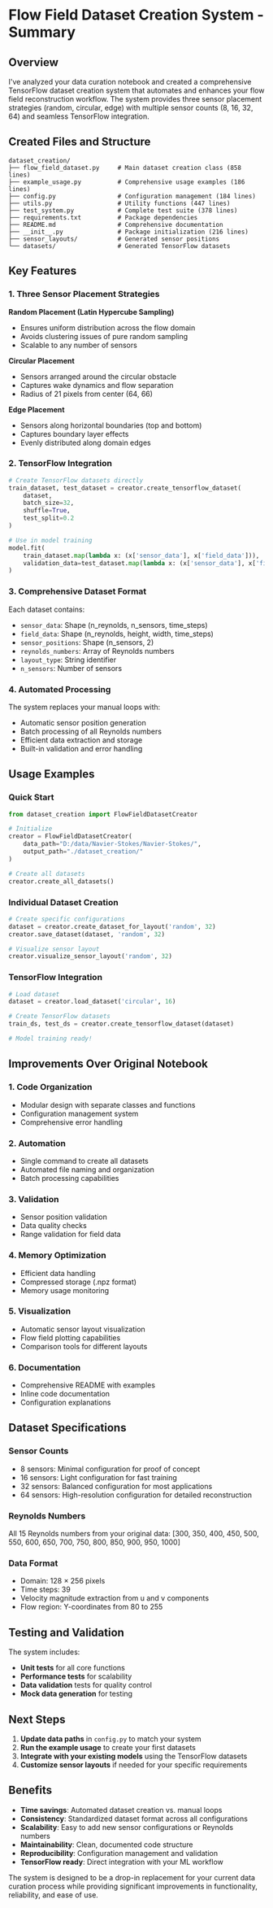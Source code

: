 # Flow Field Dataset Creation System - Summary

## Overview

I've analyzed your data curation notebook and created a comprehensive TensorFlow dataset creation system that automates and enhances your flow field reconstruction workflow. The system provides three sensor placement strategies (random, circular, edge) with multiple sensor counts (8, 16, 32, 64) and seamless TensorFlow integration.

## Created Files and Structure

```
dataset_creation/
├── flow_field_dataset.py     # Main dataset creation class (858 lines)
├── example_usage.py          # Comprehensive usage examples (186 lines)
├── config.py                 # Configuration management (184 lines)
├── utils.py                  # Utility functions (447 lines)
├── test_system.py            # Complete test suite (378 lines)
├── requirements.txt          # Package dependencies
├── README.md                 # Comprehensive documentation
├── __init__.py               # Package initialization (216 lines)
├── sensor_layouts/           # Generated sensor positions
└── datasets/                 # Generated TensorFlow datasets
```

## Key Features

### 1. **Three Sensor Placement Strategies**

**Random Placement (Latin Hypercube Sampling)**
- Ensures uniform distribution across the flow domain
- Avoids clustering issues of pure random sampling
- Scalable to any number of sensors

**Circular Placement**
- Sensors arranged around the circular obstacle
- Captures wake dynamics and flow separation
- Radius of 21 pixels from center (64, 66)

**Edge Placement**
- Sensors along horizontal boundaries (top and bottom)
- Captures boundary layer effects
- Evenly distributed along domain edges

### 2. **TensorFlow Integration**

```python
# Create TensorFlow datasets directly
train_dataset, test_dataset = creator.create_tensorflow_dataset(
    dataset, 
    batch_size=32, 
    shuffle=True, 
    test_split=0.2
)

# Use in model training
model.fit(
    train_dataset.map(lambda x: (x['sensor_data'], x['field_data'])),
    validation_data=test_dataset.map(lambda x: (x['sensor_data'], x['field_data']))
)
```

### 3. **Comprehensive Dataset Format**

Each dataset contains:
- `sensor_data`: Shape (n_reynolds, n_sensors, time_steps)
- `field_data`: Shape (n_reynolds, height, width, time_steps)
- `sensor_positions`: Shape (n_sensors, 2)
- `reynolds_numbers`: Array of Reynolds numbers
- `layout_type`: String identifier
- `n_sensors`: Number of sensors

### 4. **Automated Processing**

The system replaces your manual loops with:
- Automatic sensor position generation
- Batch processing of all Reynolds numbers
- Efficient data extraction and storage
- Built-in validation and error handling

## Usage Examples

### Quick Start
```python
from dataset_creation import FlowFieldDatasetCreator

# Initialize
creator = FlowFieldDatasetCreator(
    data_path="D:/data/Navier-Stokes/Navier-Stokes/",
    output_path="./dataset_creation/"
)

# Create all datasets
creator.create_all_datasets()
```

### Individual Dataset Creation
```python
# Create specific configurations
dataset = creator.create_dataset_for_layout('random', 32)
creator.save_dataset(dataset, 'random', 32)

# Visualize sensor layout
creator.visualize_sensor_layout('random', 32)
```

### TensorFlow Integration
```python
# Load dataset
dataset = creator.load_dataset('circular', 16)

# Create TensorFlow datasets
train_ds, test_ds = creator.create_tensorflow_dataset(dataset)

# Model training ready!
```

## Improvements Over Original Notebook

### 1. **Code Organization**
- Modular design with separate classes and functions
- Configuration management system
- Comprehensive error handling

### 2. **Automation**
- Single command to create all datasets
- Automated file naming and organization
- Batch processing capabilities

### 3. **Validation**
- Sensor position validation
- Data quality checks
- Range validation for field data

### 4. **Memory Optimization**
- Efficient data handling
- Compressed storage (.npz format)
- Memory usage monitoring

### 5. **Visualization**
- Automatic sensor layout visualization
- Flow field plotting capabilities
- Comparison tools for different layouts

### 6. **Documentation**
- Comprehensive README with examples
- Inline code documentation
- Configuration explanations

## Dataset Specifications

### Sensor Counts
- 8 sensors: Minimal configuration for proof of concept
- 16 sensors: Light configuration for fast training
- 32 sensors: Balanced configuration for most applications
- 64 sensors: High-resolution configuration for detailed reconstruction

### Reynolds Numbers
All 15 Reynolds numbers from your original data:
[300, 350, 400, 450, 500, 550, 600, 650, 700, 750, 800, 850, 900, 950, 1000]

### Data Format
- Domain: 128 × 256 pixels
- Time steps: 39
- Velocity magnitude extraction from u and v components
- Flow region: Y-coordinates from 80 to 255

## Testing and Validation

The system includes:
- **Unit tests** for all core functions
- **Performance tests** for scalability
- **Data validation** tests for quality control
- **Mock data generation** for testing

## Next Steps

1. **Update data paths** in `config.py` to match your system
2. **Run the example usage** to create your first datasets
3. **Integrate with your existing models** using the TensorFlow datasets
4. **Customize sensor layouts** if needed for your specific requirements

## Benefits

- **Time savings**: Automated dataset creation vs. manual loops
- **Consistency**: Standardized dataset format across all configurations
- **Scalability**: Easy to add new sensor configurations or Reynolds numbers
- **Maintainability**: Clean, documented code structure
- **Reproducibility**: Configuration management and validation
- **TensorFlow ready**: Direct integration with your ML workflow

The system is designed to be a drop-in replacement for your current data curation process while providing significant improvements in functionality, reliability, and ease of use.
